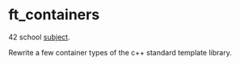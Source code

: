 # ft_containers

42 school [subject](https://cdn.intra.42.fr/pdf/pdf/13853/en.subject.pdf).

Rewrite a few container types of the c++ standard template library.
